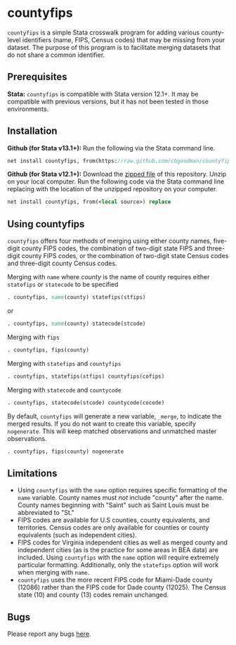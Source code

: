 # countyfips
`countyfips` is a simple Stata crosswalk program for adding various county-level identifiers (name, FIPS, Census codes) that may be missing from your dataset. The purpose of this program is to facilitate merging datasets that do not share a common identifier.

## Prerequisites

**Stata:** `countyfips` is compatible with Stata version 12.1+. It may be compatible with previous versions, but it has not been tested in those environments.

## Installation

**Github (for Stata v13.1+):** Run the following via the Stata command line.
```Stata
net install countyfips, from(https://raw.github.com/cbgoodman/countyfips/master/) replace
```

**Github (for Stata v12.1+):** Download the [zipped file](https://github.com/cbgoodman/countyfips/archive/master.zip) of this repository. Unzip on your local computer. Run the following code via the Stata command line replacing <local source> with the location of the unzipped repository on your computer.
```Stata
net install countyfips, from(<local source>) replace
```

## Using countyfips

`countyfips` offers four methods of merging using either county names, five-digit county FIPS codes, the combination of two-digit state FIPS and three-digit county FIPS codes, or the combination of two-digit state Census codes and three-digit county Census codes.

Merging with `name` where *county* is the name of county requires either `statefips` or `statecode` to be specified
```Stata
. countyfips, name(county) statefips(stfips)
```
or
```Stata
. countyfips, name(county) statecode(stcode)
```

Merging with `fips`
```Stata
. countyfips, fips(county)
```

Merging with `statefips` and `countyfips`
```Stata
. countyfips, statefips(stfips) countyfips(cofips)
```

Merging with `statecode` and `countycode`
```Stata
. countyfips, statecode(stcode) countycode(cocode)
```

By default, `countyfips` will generate a new variable, `_merge`, to indicate the merged results.  If you do not want to create this variable, specify `nogenerate`.
This will keep matched observations and unmatched master observations.
```Stata
. countyfips, fips(county) nogenerate
```

## Limitations
* Using `countyfips` with the `name` option requires specific formatting of the `name` variable. County names must *not* include "county" after the name. County names beginning with "Saint" such as Saint Louis must be abbreviated to "St."
* FIPS codes are available for U.S counties, county equivalents, and territories. Census codes are only available for counties or county equivalents (such as independent cities).
* FIPS codes for Virginia independent cities as well as merged county and independent cities (as is the practice for some areas in BEA data) are included. Using `countyfips` with the `name` option will require extremely particular formatting. Additionally, only the `statefips` option will work when merging with `name`.
* `countyfips` uses the more recent FIPS code for Miami-Dade county (12086) rather than the FIPS code for Dade county (12025). The Census state (10) and county (13) codes remain unchanged.

## Bugs
Please report any bugs [here](https://github.com/cbgoodman/countyfips/issues).
